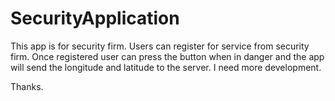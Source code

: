 SecurityApplication
===================

This app is for security firm. Users can register for service from security firm. Once registered user can press the button when in danger 
and the app will send the longitude and latitude to the server. I need more development.

Thanks.
